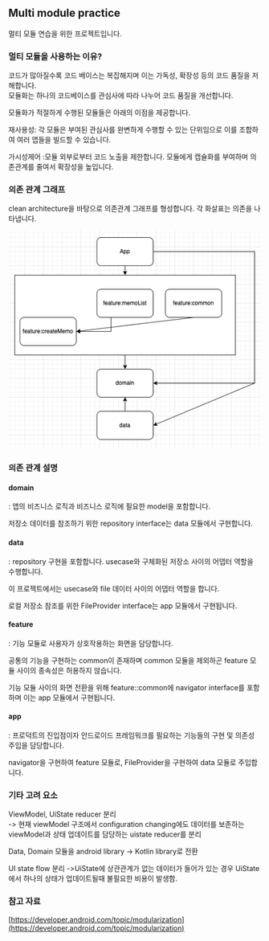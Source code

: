 ## Multi module practice

멀티 모듈 연습을 위한 프로젝트입니다.

### 멀티 모듈을 사용하는 이유?

코드가 많아질수록 코드 베이스는 복잡해지며 이는 가독성, 확장성 등의 코드 품질을 저해합니다.  
모듈화는 하나의 코드베이스를 관심사에 따라 나누어 코드 품질을 개선합니다.

모듈화가 적절하게 수행된 모듈들은 아래의 이점을 제공합니다.

재사용성: 각 모듈은 부여된 관심사를 완변하게 수행할 수 있는 단위임으로 이를 조합하여 여러 앱들을 빌드할 수 있습니다.

가시성제어 :모듈 외부로부터 코드 노출을 제한합니다. 모듈에게 캡슐화를 부여하며 의존관계를 줄여서 확장성을 높입니다.

### 의존 관계 그래프

clean architecture을 바탕으로 의존관계 그래프를 형성합니다.
각 화살표는 의존을 나타냅니다.


<img src="images/dependencies.png" />  

### 의존 관계 설명

#### domain
: 앱의 비즈니스 로직과 비즈니스 로직에 필요한 model을 포함합니다.

저장소 데이터를 참조하기 위한 repository interface는 data 모듈에서 구현합니다.

#### data
: repository 구현을 포함합니다. usecase와 구체화된 저장소 사이의 어뎁터 역할을 수행합니다.

이 프로젝트에서는 usecase와 file 데이터 사이의 어뎁터 역할을 합니다.

로컬 저장소 참조를 위한 FileProvider interface는 app 모듈에서 구현됩니다.

#### feature
: 기능 모듈로 사용자가 상호작용하는 화면을 담당합니다.

공통의 기능을 구현하는 common이 존재하며 common 모듈을 제외하곤 feature 모듈 사이의 종속성은 허용하지 않습니다.

기능 모듈 사이의 화면 전환을 위해 feature::common에 navigator interface를 포함하며 이는 app 모듈에서 구현됩니다.

#### app
: 프로덕트의 진입점이자 안드로이드 프레임워크를 필요하는 기능들의 구현 및 의존성 주입을 담당합니다.

navigator을 구현하여 feature 모듈로, FileProvider을 구현하여 data 모듈로 주입합니다.

### 기타 고려 요소

ViewModel, UiState reducer 분리   
-> 현재 viewModel 구조에서 configuration changing에도 데이터를 보존하는 viewModel과 상태 업데이트를 담당하는 uistate reducer를 분리

Data, Domain 모듈을 android library -> Kotlin library로 전환

UI state flow 분리
->UiState에 상관관계가 없는 데이터가 들어가 있는 경우 UiState에서 하나의 상태가 업데이트될때 불필요한 비용이 발생함. 


### 참고 자료

[https://developer.android.com/topic/modularization](https://developer.android.com/topic/modularization)








